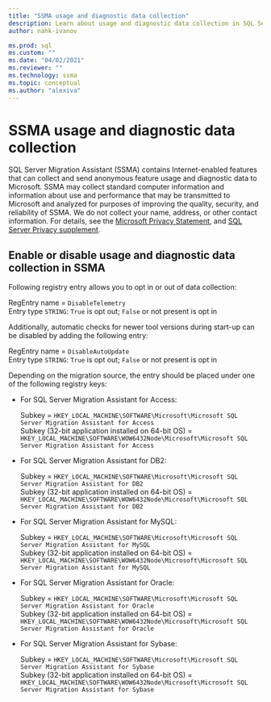 ```yaml
---
title: "SSMA usage and diagnostic data collection"
description: Learn about usage and diagnostic data collection in SQL Server Migration Assisstant.
author: nahk-ivanov

ms.prod: sql
ms.custom: ""
ms.date: "04/02/2021"
ms.reviewer: ""
ms.technology: ssma
ms.topic: conceptual
ms.author: "alexiva"
---
```


# SSMA usage and diagnostic data collection

SQL Server Migration Assistant (SSMA) contains Internet-enabled features that can collect and send anonymous feature usage and diagnostic data to Microsoft. SSMA may collect standard computer information and information about use and performance that may be transmitted to Microsoft and analyzed for purposes of improving the quality, security, and reliability of SSMA. We do not collect your name, address, or other contact information. For details, see the [Microsoft Privacy Statement](https://privacy.microsoft.com/privacystatement), and [SQL Server Privacy supplement](../sql-server/sql-server-privacy.md).

## Enable or disable usage and diagnostic data collection in SSMA

Following registry entry allows you to opt in or out of data collection:

RegEntry name = `DisableTelemetry`  
Entry type `STRING`: `True` is opt out; `False` or not present is opt in

Additionally, automatic checks for newer tool versions during start-up can be disabled by adding the following entry:

RegEntry name = `DisableAutoUpdate`  
Entry type `STRING`: `True` is opt out; `False` or not present is opt in

Depending on the migration source, the entry should be placed under one of the following registry keys:

- For SQL Server Migration Assistant for Access:

  Subkey = `HKEY_LOCAL_MACHINE\SOFTWARE\Microsoft\Microsoft SQL Server Migration Assistant for Access`  
  Subkey (32-bit application installed on 64-bit OS) = `HKEY_LOCAL_MACHINE\SOFTWARE\WOW6432Node\Microsoft\Microsoft SQL Server Migration Assistant for Access`  

- For SQL Server Migration Assistant for DB2:

  Subkey = `HKEY_LOCAL_MACHINE\SOFTWARE\Microsoft\Microsoft SQL Server Migration Assistant for DB2`  
  Subkey (32-bit application installed on 64-bit OS) = `HKEY_LOCAL_MACHINE\SOFTWARE\WOW6432Node\Microsoft\Microsoft SQL Server Migration Assistant for DB2`  

- For SQL Server Migration Assistant for MySQL:

  Subkey = `HKEY_LOCAL_MACHINE\SOFTWARE\Microsoft\Microsoft SQL Server Migration Assistant for MySQL`  
  Subkey (32-bit application installed on 64-bit OS) = `HKEY_LOCAL_MACHINE\SOFTWARE\WOW6432Node\Microsoft\Microsoft SQL Server Migration Assistant for MySQL`  

- For SQL Server Migration Assistant for Oracle:

  Subkey = `HKEY_LOCAL_MACHINE\SOFTWARE\Microsoft\Microsoft SQL Server Migration Assistant for Oracle`  
  Subkey (32-bit application installed on 64-bit OS) = `HKEY_LOCAL_MACHINE\SOFTWARE\WOW6432Node\Microsoft\Microsoft SQL Server Migration Assistant for Oracle`  

- For SQL Server Migration Assistant for Sybase:

  Subkey = `HKEY_LOCAL_MACHINE\SOFTWARE\Microsoft\Microsoft SQL Server Migration Assistant for Sybase`  
  Subkey (32-bit application installed on 64-bit OS) = `HKEY_LOCAL_MACHINE\SOFTWARE\WOW6432Node\Microsoft\Microsoft SQL Server Migration Assistant for Sybase`  
